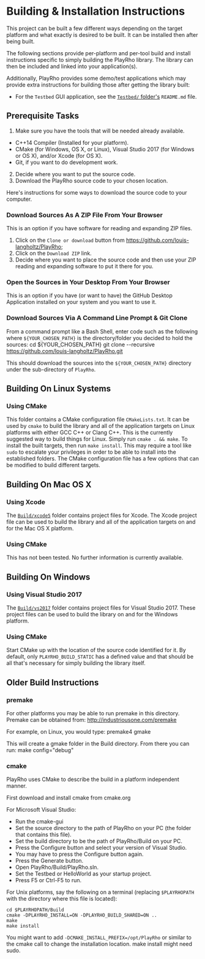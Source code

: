 # Building & Installation Instructions

This project can be built a few different ways depending on the target
platform and what exactly is desired to be built. It can be installed then
after being built.

The following sections provide per-platform and per-tool build and
install instructions specific to simply building the PlayRho library.
The library can then be included and linked into your application(s).

Additionally, PlayRho provides some demo/test applications which may provide
extra instructions for building those after getting the library built:
- For the `Testbed` GUI application, see the [`Testbed/` folder's](Testbed/)
  `README.md` file.

## Prerequisite Tasks

1. Make sure you have the tools that will be needed already available.
  - C++14 Compiler (Installed for your platform).
  - CMake (for Windows, OS X, or Linux),
    Visual Studio 2017 (for Windows or OS X), and/or Xcode (for OS X).
  - Git, if you want to do development work.
2. Decide where you want to put the source code.
3. Download the PlayRho source code to your chosen location.

Here's instructions for some ways to download the source code to your computer.

### Download Sources As A ZIP File From Your Browser

This is an option if you have software for reading and expanding ZIP files.

1. Click on the `Clone or download` button from https://github.com/louis-langholtz/PlayRho;
2. Click on the `Download ZIP` link.
3. Decide where you want to place the source code and then use your ZIP reading
   and expanding software to put it there for you.

### Open the Sources in Your Desktop From Your Browser

This is an option if you have (or want to have) the GitHub Desktop Application
installed on your system and you want to use it.

### Download Sources Via A Command Line Prompt & Git Clone

From a command prompt like a Bash Shell,
enter code such as the following where `${YOUR_CHOSEN_PATH}`
is the directory/folder you decided to hold the sources:
    cd ${YOUR_CHOSEN_PATH}
    git clone --recursive https://github.com/louis-langholtz/PlayRho.git

This should download the sources into the `${YOUR_CHOSEN_PATH}` directory
under the sub-directory of `PlayRho`.

## Building On Linux Systems

### Using CMake

This folder contains a CMake configuration file `CMakeLists.txt`. It can be
used by `cmake` to build the library and all of the application targets on
Linux platforms with either GCC C++ or Clang C++. This is the currently
suggested way to build things for Linux. Simply run `cmake . && make`.
To install the built targets, then run `make install`. This may require
a tool like `sudo` to escalate your privileges in order to be able to install
into the established folders. The CMake configuration file has a few options
that can be modified to build different targets.

## Building On Mac OS X

### Using Xcode

The [`Build/xcode5`](Build/xcode5) folder contains project files for Xcode.
The Xcode project file can be used to build the library and all of the
application targets on and for the Mac OS X platform.

### Using CMake

This has not been tested. No further information is currently available.

## Building On Windows

### Using Visual Studio 2017

The [`Build/vs2017`](Build/vs2017) folder contains project files for
Visual Studio 2017. These project files can be used to build the library
on and for the Windows platform.

### Using CMake

Start CMake up with the location of the source code identified for it.
By default, only `PLAYRHO_BUILD_STATIC` has a defined value and that should be
all that's necessary for simply building the library itself.

## Older Build Instructions

### premake

For other platforms you may be able to run premake in this directory.
Premake can be obtained from:
http://industriousone.com/premake

For example, on Linux, you would type:
premake4 gmake

This will create a gmake folder in the Build directory. From there you can run:
make config="debug"

### cmake

PlayRho uses CMake to describe the build in a platform independent manner.

First download and install cmake from cmake.org

For Microsoft Visual Studio:
- Run the cmake-gui
- Set the source directory to the path of PlayRho on your PC (the folder that contains this file).
- Set the build directory to be the path of PlayRho/Build on your PC.
- Press the Configure button and select your version of Visual Studio.
- You may have to press the Configure button again.
- Press the Generate button.
- Open PlayRho/Build/PlayRho.sln.
- Set the Testbed or HelloWorld as your startup project.
- Press F5 or Ctrl-F5 to run.

For Unix platforms, say the following on a terminal (replacing `$PLAYRHOPATH` with the directory
where this file is located):

    cd $PLAYRHOPATH/Build
    cmake -DPLAYRHO_INSTALL=ON -DPLAYRHO_BUILD_SHARED=ON ..
    make
    make install

You might want to add `-DCMAKE_INSTALL_PREFIX=/opt/PlayRho` or similar to the cmake call to change
the installation location. make install might need sudo.
